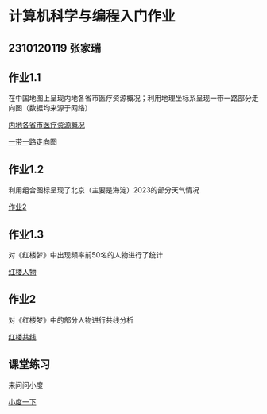 # 计算机科学与编程入门作业
## 2310120119  张家瑞
## 作业1.1

在中国地图上呈现内地各省市医疗资源概况；利用地理坐标系呈现一带一路部分走向图（数据均来源于网络）

[内地各省市医疗资源概况](https://Rjz0415.github.io/map-China.html)

[一带一路走向图](https://Rjz0415.github.io/geo-world.html)


## 作业1.2

利用组合图标呈现了北京（主要是海淀）2023的部分天气情况

[作业2](https://Rjz0415.github.io/weather-Beijing.html)

## 作业1.3

对《红楼梦》中出现频率前50名的人物进行了统计

[红楼人物](https://Rjz0415.github.io/honglou.html)

## 作业2

对《红楼梦》中的部分人物进行共线分析

[红楼共线](https://Rjz0415.github.io/hlgx.html)

## 课堂练习

来问问小度

[小度一下](https://rjz0415.github.io/askxiaodu.html)
